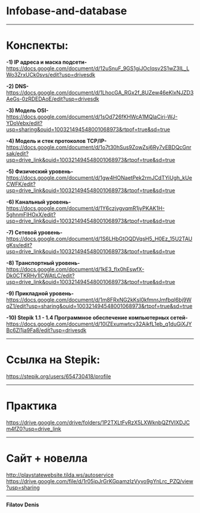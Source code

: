 # Infobase-and-database
____
# Конспекты:
**-1) IP адреса и маска подсети-**
https://docs.google.com/document/d/12uSnuF_9GS1giJOcIqsv2S1wZ3IL_LWo3ZrxUCk0svs/edit?usp=drivesdk

**-2) DNS-**
https://docs.google.com/document/d/1LhocGA_RGx2f_8UZew46eKlxNJZD3AeGs-0zRDEDAoE/edit?usp=drivesdk

**-3) Модель OSI-**
https://docs.google.com/document/d/1sOd726fKHWcA1MQlaCiri-WJ-YDoVebx/edit?usp=sharing&ouid=100321494548001068973&rtpof=true&sd=true

**-4) Модель и стек протоколов TCP/IP-**
https://docs.google.com/document/d/1o7t30hSus9ZowZsj6Ry7vEBDQcGnrsak/edit?usp=drive_link&ouid=100321494548001068973&rtpof=true&sd=true

**-5) Физический уровень-**
https://docs.google.com/document/d/1gw4HONaetPek2rmJCdTYiUgh_kUeCWFK/edit?usp=drive_link&ouid=100321494548001068973&rtpof=true&sd=true

**-6) Канальный уровень-**
https://docs.google.com/document/d/1Y6czjvgvqmR1jyPKAK1H-5ghnmFIHOxX/edit?usp=drive_link&ouid=100321494548001068973&rtpof=true&sd=true

**-7) Сетевой уровень-**
https://docs.google.com/document/d/1S6LHbGtOQDVqsH5_H0Ez_15U2TAUgKsv/edit?usp=drive_link&ouid=100321494548001068973&rtpof=true&sd=true

**-8) Транспортный уровень-**
https://docs.google.com/document/d/1kE3_fIx0hEswfX-Dk0CTKRHv1lCWAtLC/edit?usp=drive_link&ouid=100321494548001068973&rtpof=true&sd=true

**-9) Прикладной уровень-**
https://docs.google.com/document/d/1m8FRxNG2kKsI0kfmnrJmfbqI6bj9WqZ1/edit?usp=sharing&ouid=100321494548001068973&rtpof=true&sd=true

**-10) Stepik 1.1 - 1.4 Программное обеспечение компьютерных сетей-**
https://docs.google.com/document/d/10IZExumwtcv32AikfL1eb_q1duGiXJYBc6Zl1ja9Fa8/edit?usp=drivesdk
____
# Ссылка на Stepik:
https://stepik.org/users/654730418/profile
____
# Практика
https://drive.google.com/drive/folders/1P2TXLtFvRzX5LXWknbQZfVIXDJCm4fZ0?usp=drive_link
____
# Сайт + новелла
http://playstatewebsite.tilda.ws/autoservice
https://drive.google.com/file/d/1r05ipJrGrKGpamzIzVyvo9gYnLrc_PZQ/view?usp=sharing 
____
**Filatov Denis**
